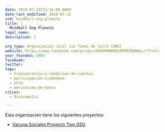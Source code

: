 ```yaml
---
date: 2019-07-21T23:14:06.000Z
date_last_modified: 2019-07-21
uid: mindball-ong-planeta
title: |
  Mindball Ong Planeta
legal_name: 
description: |
  
org_type: Organización civil sin fines de lucro (ONG)
website: https://www.facebook.com/groups/GROUPONWORLDOFMINDBALL/?fref=ts
year_founded: 1984
facebook: 
twitter: 
tags:
  - transparencia-y-rendicion-de-cuentas
  - participación-ciudadana
  - otro
  - periodismo-de-datos
cities: 
  - Divinópolis

---
```


Esta organización tiene los siguientes proyectos:

- [Vacuna Sociales Proyecto Tom G5G](/proyectos/vacuna-sociales-proyecto-tom-g5g)
